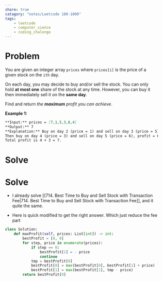 ```yaml
---
share: true
catagory: "notes/Leetcode 100-1000"
tags:
    - leetcode
    - computer_sience
    - coding_chalenge
---
```


# Problem

You are given an integer array `prices` where `prices[i]` is the price of a given stock on the `ith` day.

On each day, you may decide to buy and/or sell the stock. You can only hold **at most one** share of the stock at any time. However, you can buy it then immediately sell it on the **same day**.

Find and return _the **maximum** profit you can achieve_.

**Example 1:**
```markdown
**Input:** prices = [7,1,5,3,6,4]
**Output:** 7
**Explanation:** Buy on day 2 (price = 1) and sell on day 3 (price = 5), profit = 5-1 = 4.
Then buy on day 4 (price = 3) and sell on day 5 (price = 6), profit = 6-3 = 3.
Total profit is 4 + 3 = 7.
```

# Solve

# Solve
- I already solve [[714. Best Time to Buy and Sell Stock with Transaction Fee|714. Best Time to Buy and Sell Stock with Transaction Fee]],  and it quite the same.

- Here is quick modified to get the right answer. Which just reduce the fee part
```python
class Solution:
    def maxProfit(self, prices: List[int]) -> int:
        bestProfit = [0, 0]
        for step, price in enumerate(prices):
            if step == 0:
                bestProfit[1] = - price
                continue
            tmp = bestProfit[0]
            bestProfit[0] = max(bestProfit[0], bestProfit[1] + price)
            bestProfit[1] = max(bestProfit[1], tmp - price)
        return bestProfit[0]
```
